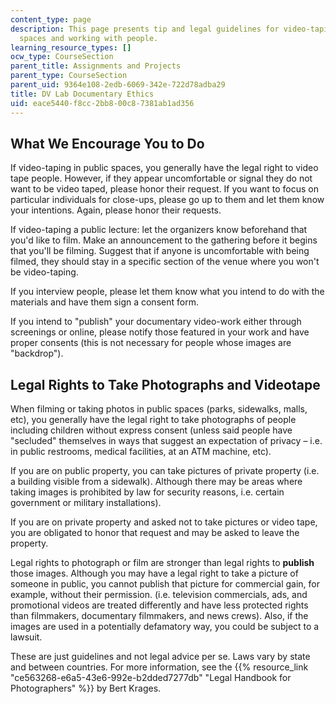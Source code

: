 ```yaml
---
content_type: page
description: This page presents tip and legal guidelines for video-taping in public
  spaces and working with people.
learning_resource_types: []
ocw_type: CourseSection
parent_title: Assignments and Projects
parent_type: CourseSection
parent_uid: 9364e108-2edb-6069-342e-722d78adba29
title: DV Lab Documentary Ethics
uid: eace5440-f8cc-2bb8-00c8-7381ab1ad356
---
```


What We Encourage You to Do
---------------------------

If video-taping in public spaces, you generally have the legal right to video tape people. However, if they appear uncomfortable or signal they do not want to be video taped, please honor their request. If you want to focus on particular individuals for close-ups, please go up to them and let them know your intentions. Again, please honor their requests.

If video-taping a public lecture: let the organizers know beforehand that you'd like to film. Make an announcement to the gathering before it begins that you'll be filming. Suggest that if anyone is uncomfortable with being filmed, they should stay in a specific section of the venue where you won't be video-taping.

If you interview people, please let them know what you intend to do with the materials and have them sign a consent form.

If you intend to "publish" your documentary video-work either through screenings or online, please notify those featured in your work and have proper consents (this is not necessary for people whose images are "backdrop").

Legal Rights to Take Photographs and Videotape
----------------------------------------------

When filming or taking photos in public spaces (parks, sidewalks, malls, etc), you generally have the legal right to take photographs of people including children without express consent (unless said people have "secluded" themselves in ways that suggest an expectation of privacy – i.e. in public restrooms, medical facilities, at an ATM machine, etc).

If you are on public property, you can take pictures of private property (i.e. a building visible from a sidewalk). Although there may be areas where taking images is prohibited by law for security reasons, i.e. certain government or military installations).

If you are on private property and asked not to take pictures or video tape, you are obligated to honor that request and may be asked to leave the property.

Legal rights to photograph or film are stronger than legal rights to **publish** those images. Although you may have a legal right to take a picture of someone in public, you cannot publish that picture for commercial gain, for example, without their permission. (i.e. television commercials, ads, and promotional videos are treated differently and have less protected rights than filmmakers, documentary filmmakers, and news crews). Also, if the images are used in a potentially defamatory way, you could be subject to a lawsuit.

These are just guidelines and not legal advice per se. Laws vary by state and between countries. For more information, see the {{% resource_link "ce563268-e6a5-43e6-992e-b2dded7277db" "Legal Handbook for Photographers" %}} by Bert Krages.